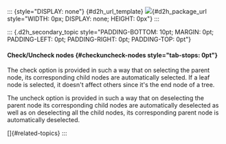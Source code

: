 ::: {style="DISPLAY: none"}
[](ms-xhelp:///?Id=d2h_url_template){#d2h_url_template} ![](!package_url!){#d2h_package_url style="WIDTH: 0px; DISPLAY: none; HEIGHT: 0px"}
:::

::: {.d2h_secondary_topic style="PADDING-BOTTOM: 10pt; MARGIN: 0pt; PADDING-LEFT: 0pt; PADDING-RIGHT: 0pt; PADDING-TOP: 0pt"}
#### Check/Uncheck nodes {#checkuncheck-nodes style="tab-stops: 0pt"}

The check option is provided in such a way that on selecting the parent node, its corresponding child nodes are automatically selected. If a leaf node is selected, it doesn't affect others since it's the end node of a tree.

The uncheck option is provided in such a way that on deselecting the parent node its corresponding child nodes are automatically deselected as well as on deselecting all the child nodes, its corresponding parent node is automatically deselected.

[]{#related-topics}
:::
